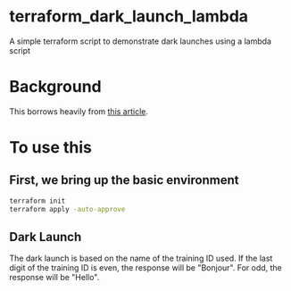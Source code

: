 # terraform_dark_launch_lambda
A simple terraform script to demonstrate dark launches using a lambda script

# Background 
This borrows heavily from [this article](https://learn.hashicorp.com/terraform/aws/lambda-api-gateway).

# To use this

## First, we bring up the basic environment
```bash
terraform init
terraform apply -auto-approve
``` 
## Dark Launch
The dark launch is based on the name of the training ID used.  If the last digit of the training ID is even,
the response will be "Bonjour". For odd, the response will be "Hello".

